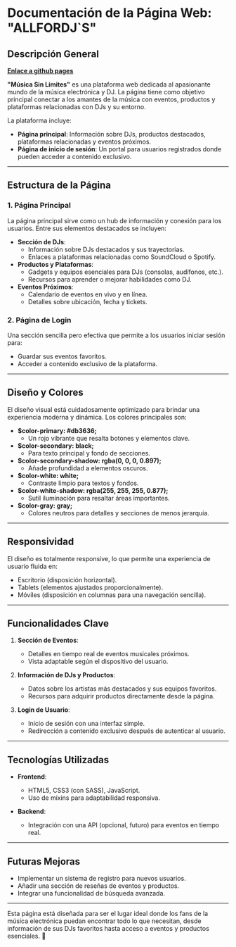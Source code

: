 # Documentación de la Página Web: **"ALLFORDJ`S"**

## Descripción General

**[Enlace a github pages](https://angelmrt.github.io/All-for-DJ-S/)** 

**"Música Sin Límites"** es una plataforma web dedicada al apasionante mundo de la música electrónica y DJ. La página tiene como objetivo principal conectar a los amantes de la música con eventos, productos y plataformas relacionadas con DJs y su entorno.

La plataforma incluye:
- **Página principal**: Información sobre DJs, productos destacados, plataformas relacionadas y eventos próximos.
- **Página de inicio de sesión**: Un portal para usuarios registrados donde pueden acceder a contenido exclusivo.

---

## Estructura de la Página

### **1. Página Principal**
La página principal sirve como un hub de información y conexión para los usuarios. Entre sus elementos destacados se incluyen:
- **Sección de DJs**:
  - Información sobre DJs destacados y sus trayectorias.
  - Enlaces a plataformas relacionadas como SoundCloud o Spotify.
- **Productos y Plataformas**:
  - Gadgets y equipos esenciales para DJs (consolas, audífonos, etc.).
  - Recursos para aprender o mejorar habilidades como DJ.
- **Eventos Próximos**:
  - Calendario de eventos en vivo y en línea.
  - Detalles sobre ubicación, fecha y tickets.
  
### **2. Página de Login**
Una sección sencilla pero efectiva que permite a los usuarios iniciar sesión para:
- Guardar sus eventos favoritos.
- Acceder a contenido exclusivo de la plataforma.

---

## Diseño y Colores

El diseño visual está cuidadosamente optimizado para brindar una experiencia moderna y dinámica. Los colores principales son:

- **$color-primary: #db3636;**
  - Un rojo vibrante que resalta botones y elementos clave.
- **$color-secondary: black;**
  - Para texto principal y fondo de secciones.
- **$color-secondary-shadow: rgba(0, 0, 0, 0.897);**
  - Añade profundidad a elementos oscuros.
- **$color-white: white;**
  - Contraste limpio para textos y fondos.
- **$color-white-shadow: rgba(255, 255, 255, 0.877);**
  - Sutil iluminación para resaltar áreas importantes.
- **$color-gray: gray;**
  - Colores neutros para detalles y secciones de menos jerarquía.

---

## Responsividad

El diseño es totalmente responsive, lo que permite una experiencia de usuario fluida en:
- Escritorio (disposición horizontal).
- Tablets (elementos ajustados proporcionalmente).
- Móviles (disposición en columnas para una navegación sencilla).

---

## Funcionalidades Clave

1. **Sección de Eventos**:
   - Detalles en tiempo real de eventos musicales próximos.
   - Vista adaptable según el dispositivo del usuario.
   
2. **Información de DJs y Productos**:
   - Datos sobre los artistas más destacados y sus equipos favoritos.
   - Recursos para adquirir productos directamente desde la página.

3. **Login de Usuario**:
   - Inicio de sesión con una interfaz simple.
   - Redirección a contenido exclusivo después de autenticar al usuario.

---

## Tecnologías Utilizadas

- **Frontend**:
  - HTML5, CSS3 (con SASS), JavaScript.
  - Uso de mixins para adaptabilidad responsiva.

- **Backend**:
  - Integración con una API (opcional, futuro) para eventos en tiempo real.

---

## Futuras Mejoras

- Implementar un sistema de registro para nuevos usuarios.
- Añadir una sección de reseñas de eventos y productos.
- Integrar una funcionalidad de búsqueda avanzada.

---

Esta página está diseñada para ser el lugar ideal donde los fans de la música electrónica puedan encontrar todo lo que necesitan, desde información de sus DJs favoritos hasta acceso a eventos y productos esenciales. 🎵
